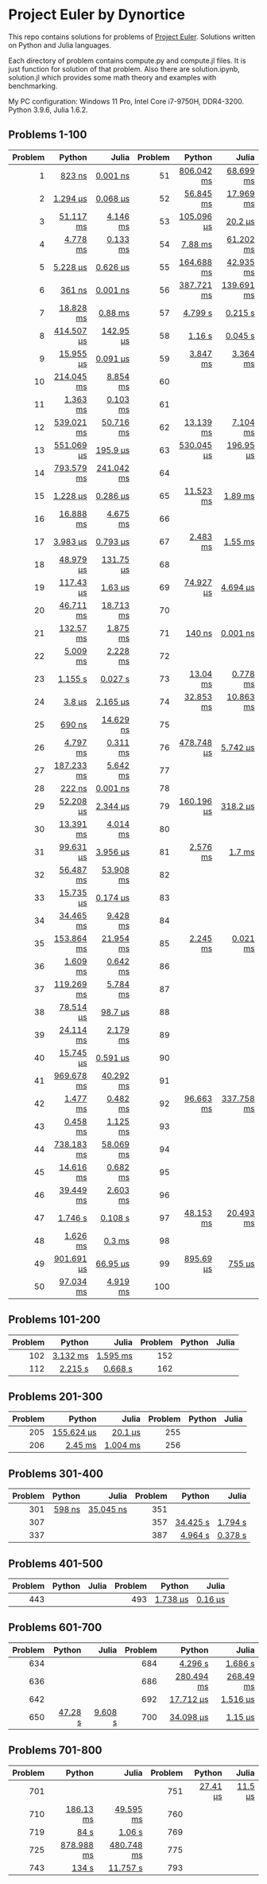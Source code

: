 # Project Euler by Dynortice

This repo contains solutions for problems of [Project Euler](https://projecteuler.net/).
Solutions written on Python and Julia languages.

Each directory of problem contains compute.py and compute.jl files. It is just function for solution of that problem. Also there are solution.ipynb, solution.jl which provides some math theory and examples with benchmarking.

My PC configuration: Windows 11 Pro, Intel Core i7-9750H, DDR4-3200. Python 3.9.6, Julia 1.6.2.

## Problems 1-100
Problem | Python | Julia | Problem | Python | Julia
-: | -: | -: | -: | -: | -:
1 | [823 ns](https://github.com/Dynortice/Project-Euler/blob/master/problems/0001/solution.ipynb) | [0.001 ns](https://github.com/Dynortice/Project-Euler/blob/master/problems/0001/solution.jl) | 51 | [806.042 ms](https://github.com/Dynortice/Project-Euler/blob/master/problems/0051/solution.ipynb) | [68.699 ms](https://github.com/Dynortice/Project-Euler/blob/master/problems/0051/solution.jl)
2 | [1.294 µs](https://github.com/Dynortice/Project-Euler/blob/master/problems/0002/solution.ipynb) | [0.068 µs](https://github.com/Dynortice/Project-Euler/blob/master/problems/0002/solution.jl) | 52 | [56.845 ms](https://github.com/Dynortice/Project-Euler/blob/master/problems/0052/solution.ipynb) | [17.969 ms](https://github.com/Dynortice/Project-Euler/blob/master/problems/0052/solution.jl)
3 | [51.117 ms](https://github.com/Dynortice/Project-Euler/blob/master/problems/0003/solution.ipynb) | [4.146 ms](https://github.com/Dynortice/Project-Euler/blob/master/problems/0003/solution.jl) | 53 | [105.096 µs](https://github.com/Dynortice/Project-Euler/blob/master/problems/0053/solution.ipynb) | [20.2 µs](https://github.com/Dynortice/Project-Euler/blob/master/problems/0053/solution.jl)
4 | [4.778 ms](https://github.com/Dynortice/Project-Euler/blob/master/problems/0004/solution.ipynb) | [0.133 ms](https://github.com/Dynortice/Project-Euler/blob/master/problems/0004/solution.jl) | 54 | [7.88 ms](https://github.com/Dynortice/Project-Euler/blob/master/problems/0054/solution.ipynb) | [61.202 ms](https://github.com/Dynortice/Project-Euler/blob/master/problems/0054/solution.jl)
5 | [5.228 µs](https://github.com/Dynortice/Project-Euler/blob/master/problems/0005/solution.ipynb) | [0.626 µs](https://github.com/Dynortice/Project-Euler/blob/master/problems/0005/solution.jl) | 55 | [164.688 ms](https://github.com/Dynortice/Project-Euler/blob/master/problems/0055/solution.ipynb) | [42.935 ms](https://github.com/Dynortice/Project-Euler/blob/master/problems/0055/solution.jl) 
6 | [361 ns](https://github.com/Dynortice/Project-Euler/blob/master/problems/0006/solution.ipynb) | [0.001 ns](https://github.com/Dynortice/Project-Euler/blob/master/problems/0006/solution.jl) | 56 | [387.721 ms](https://github.com/Dynortice/Project-Euler/blob/master/problems/0056/solution.ipynb) | [139.691 ms](https://github.com/Dynortice/Project-Euler/blob/master/problems/0056/solution.jl)
7 | [18.828 ms](https://github.com/Dynortice/Project-Euler/blob/master/problems/0007/solution.ipynb) | [0.88 ms](https://github.com/Dynortice/Project-Euler/blob/master/problems/0007/solution.jl) | 57 | [4.799 s](https://github.com/Dynortice/Project-Euler/blob/master/problems/0057/solution.ipynb) | [0.215 s](https://github.com/Dynortice/Project-Euler/blob/master/problems/0057/solution.jl)
8 | [414.507 µs](https://github.com/Dynortice/Project-Euler/blob/master/problems/0008/solution.ipynb) | [142.95 µs](https://github.com/Dynortice/Project-Euler/blob/master/problems/0008/solution.jl) | 58 | [1.16 s](https://github.com/Dynortice/Project-Euler/blob/master/problems/0058/solution.ipynb) | [0.045 s](https://github.com/Dynortice/Project-Euler/blob/master/problems/0058/solution.jl)
9 | [15.955 µs](https://github.com/Dynortice/Project-Euler/blob/master/problems/0009/solution.ipynb) | [0.091 µs](https://github.com/Dynortice/Project-Euler/blob/master/problems/0009/solution.jl) | 59 | [3.847 ms](https://github.com/Dynortice/Project-Euler/blob/master/problems/0059/solution.ipynb) | [3.364 ms](https://github.com/Dynortice/Project-Euler/blob/master/problems/0059/solution.jl)
10 | [214.045 ms](https://github.com/Dynortice/Project-Euler/blob/master/problems/0010/solution.ipynb) | [8.854 ms](https://github.com/Dynortice/Project-Euler/blob/master/problems/0010/solution.jl) | 60 | [](https://github.com/Dynortice/Project-Euler/blob/master/problems/0060/solution.ipynb) | [](https://github.com/Dynortice/Project-Euler/blob/master/problems/0060/solution.jl)
11 | [1.363 ms](https://github.com/Dynortice/Project-Euler/blob/master/problems/0011/solution.ipynb) | [0.103 ms](https://github.com/Dynortice/Project-Euler/blob/master/problems/0011/solution.jl) | 61 | [](https://github.com/Dynortice/Project-Euler/blob/master/problems/0061/solution.ipynb) | [](https://github.com/Dynortice/Project-Euler/blob/master/problems/0061/solution.jl)
12 | [539.021 ms](https://github.com/Dynortice/Project-Euler/blob/master/problems/0012/solution.ipynb) | [50.716 ms](https://github.com/Dynortice/Project-Euler/blob/master/problems/0012/solution.jl) | 62 | [13.139 ms](https://github.com/Dynortice/Project-Euler/blob/master/problems/0062/solution.ipynb) | [7.104 ms](https://github.com/Dynortice/Project-Euler/blob/master/problems/0062/solution.jl)
13 | [551.069 µs](https://github.com/Dynortice/Project-Euler/blob/master/problems/0013/solution.ipynb) | [195.9 µs](https://github.com/Dynortice/Project-Euler/blob/master/problems/0013/solution.jl) | 63 | [530.045 µs](https://github.com/Dynortice/Project-Euler/blob/master/problems/0063/solution.ipynb) | [196.95 µs](https://github.com/Dynortice/Project-Euler/blob/master/problems/0063/solution.jl)
14 | [793.579 ms](https://github.com/Dynortice/Project-Euler/blob/master/problems/0014/solution.ipynb) | [241.042 ms](https://github.com/Dynortice/Project-Euler/blob/master/problems/0014/solution.jl) | 64 | [](https://github.com/Dynortice/Project-Euler/blob/master/problems/0064/solution.ipynb) | [](https://github.com/Dynortice/Project-Euler/blob/master/problems/0064/solution.jl)
15 | [1.228 µs](https://github.com/Dynortice/Project-Euler/blob/master/problems/0015/solution.ipynb) | [0.286 µs](https://github.com/Dynortice/Project-Euler/blob/master/problems/0015/solution.jl) | 65 | [11.523 ms](https://github.com/Dynortice/Project-Euler/blob/master/problems/0065/solution.ipynb) | [1.89 ms](https://github.com/Dynortice/Project-Euler/blob/master/problems/0065/solution.jl)
16 | [16.888 ms](https://github.com/Dynortice/Project-Euler/blob/master/problems/0016/solution.ipynb) | [4.675 ms](https://github.com/Dynortice/Project-Euler/blob/master/problems/0016/solution.jl) | 66 | [](https://github.com/Dynortice/Project-Euler/blob/master/problems/0066/solution.ipynb) | [](https://github.com/Dynortice/Project-Euler/blob/master/problems/0066/solution.jl)
17 | [3.983 µs](https://github.com/Dynortice/Project-Euler/blob/master/problems/0017/solution.ipynb) | [0.793 µs](https://github.com/Dynortice/Project-Euler/blob/master/problems/0017/solution.jl) | 67 | [2.483 ms](https://github.com/Dynortice/Project-Euler/blob/master/problems/0067/solution.ipynb) | [1.55 ms](https://github.com/Dynortice/Project-Euler/blob/master/problems/0067/solution.jl)
18 | [48.979 µs](https://github.com/Dynortice/Project-Euler/blob/master/problems/0018/solution.ipynb) | [131.75 µs](https://github.com/Dynortice/Project-Euler/blob/master/problems/0018/solution.jl) | 68 | [](https://github.com/Dynortice/Project-Euler/blob/master/problems/0068/solution.ipynb) | [](https://github.com/Dynortice/Project-Euler/blob/master/problems/0068/solution.jl)
19 | [117.43 µs](https://github.com/Dynortice/Project-Euler/blob/master/problems/0019/solution.ipynb) | [1.63 µs](https://github.com/Dynortice/Project-Euler/blob/master/problems/0019/solution.jl) | 69 | [74.927 µs](https://github.com/Dynortice/Project-Euler/blob/master/problems/0069/solution.ipynb) | [4.694 µs](https://github.com/Dynortice/Project-Euler/blob/master/problems/0069/solution.jl)
20 | [46.711 ms](https://github.com/Dynortice/Project-Euler/blob/master/problems/0020/solution.ipynb) | [18.713 ms](https://github.com/Dynortice/Project-Euler/blob/master/problems/0020/solution.jl) | 70 | [](https://github.com/Dynortice/Project-Euler/blob/master/problems/0070/solution.ipynb) | [](https://github.com/Dynortice/Project-Euler/blob/master/problems/0070/solution.jl)
21 | [132.57 ms](https://github.com/Dynortice/Project-Euler/blob/master/problems/0021/solution.ipynb) | [1.875 ms](https://github.com/Dynortice/Project-Euler/blob/master/problems/0021/solution.jl) | 71 | [140 ns](https://github.com/Dynortice/Project-Euler/blob/master/problems/0071/solution.ipynb) | [0.001 ns](https://github.com/Dynortice/Project-Euler/blob/master/problems/0071/solution.jl)
22 | [5.009 ms](https://github.com/Dynortice/Project-Euler/blob/master/problems/0022/solution.ipynb) | [2.228 ms](https://github.com/Dynortice/Project-Euler/blob/master/problems/0022/solution.jl) | 72 | [](https://github.com/Dynortice/Project-Euler/blob/master/problems/0072/solution.ipynb) | [](https://github.com/Dynortice/Project-Euler/blob/master/problems/0072/solution.jl)
23 | [1.155 s](https://github.com/Dynortice/Project-Euler/blob/master/problems/0023/solution.ipynb) | [0.027 s](https://github.com/Dynortice/Project-Euler/blob/master/problems/0023/solution.jl) | 73 | [13.04 ms](https://github.com/Dynortice/Project-Euler/blob/master/problems/0073/solution.ipynb) | [0.778 ms](https://github.com/Dynortice/Project-Euler/blob/master/problems/0073/solution.jl)
24 | [3.8 µs](https://github.com/Dynortice/Project-Euler/blob/master/problems/0024/solution.ipynb) | [2.165 µs](https://github.com/Dynortice/Project-Euler/blob/master/problems/0024/solution.jl) | 74 | [32.853 ms](https://github.com/Dynortice/Project-Euler/blob/master/problems/0074/solution.ipynb) | [10.863 ms](https://github.com/Dynortice/Project-Euler/blob/master/problems/0074/solution.jl)
25 | [690 ns](https://github.com/Dynortice/Project-Euler/blob/master/problems/0025/solution.ipynb) | [14.629 ns](https://github.com/Dynortice/Project-Euler/blob/master/problems/0025/solution.jl) | 75 | [](https://github.com/Dynortice/Project-Euler/blob/master/problems/0075/solution.ipynb) | [](https://github.com/Dynortice/Project-Euler/blob/master/problems/0075/solution.jl)
26 | [4.797 ms](https://github.com/Dynortice/Project-Euler/blob/master/problems/0026/solution.ipynb) | [0.311 ms](https://github.com/Dynortice/Project-Euler/blob/master/problems/0026/solution.jl) | 76 | [478.748 µs](https://github.com/Dynortice/Project-Euler/blob/master/problems/0076/solution.ipynb) | [5.742 µs](https://github.com/Dynortice/Project-Euler/blob/master/problems/0076/solution.jl)
27 | [187.233 ms](https://github.com/Dynortice/Project-Euler/blob/master/problems/0027/solution.ipynb) | [5.642 ms](https://github.com/Dynortice/Project-Euler/blob/master/problems/0027/solution.jl) | 77 | [](https://github.com/Dynortice/Project-Euler/blob/master/problems/0077/solution.ipynb) | [](https://github.com/Dynortice/Project-Euler/blob/master/problems/0077/solution.jl)
28 | [222 ns](https://github.com/Dynortice/Project-Euler/blob/master/problems/0028/solution.ipynb) | [0.001 ns](https://github.com/Dynortice/Project-Euler/blob/master/problems/0028/solution.jl) | 78 | [](https://github.com/Dynortice/Project-Euler/blob/master/problems/0078/solution.ipynb) | [](https://github.com/Dynortice/Project-Euler/blob/master/problems/0078/solution.jl)
29 | [52.208 µs](https://github.com/Dynortice/Project-Euler/blob/master/problems/0029/solution.ipynb) | [2.344 µs](https://github.com/Dynortice/Project-Euler/blob/master/problems/0029/solution.jl) | 79 | [160.196 µs](https://github.com/Dynortice/Project-Euler/blob/master/problems/0079/solution.ipynb) | [318.2 µs](https://github.com/Dynortice/Project-Euler/blob/master/problems/0079/solution.jl)
30 | [13.391 ms](https://github.com/Dynortice/Project-Euler/blob/master/problems/0030/solution.ipynb) | [4.014 ms](https://github.com/Dynortice/Project-Euler/blob/master/problems/0030/solution.jl) | 80 | [](https://github.com/Dynortice/Project-Euler/blob/master/problems/0080/solution.ipynb) | [](https://github.com/Dynortice/Project-Euler/blob/master/problems/0080/solution.jl)
31 | [99.631 µs](https://github.com/Dynortice/Project-Euler/blob/master/problems/0031/solution.ipynb) | [3.956 µs](https://github.com/Dynortice/Project-Euler/blob/master/problems/0031/solution.jl) | 81 | [2.576 ms](https://github.com/Dynortice/Project-Euler/blob/master/problems/0081/solution.ipynb) | [1.7 ms](https://github.com/Dynortice/Project-Euler/blob/master/problems/0081/solution.jl)
32 | [56.487 ms](https://github.com/Dynortice/Project-Euler/blob/master/problems/0032/solution.ipynb) | [53.908 ms](https://github.com/Dynortice/Project-Euler/blob/master/problems/0032/solution.jl) | 82 | [](https://github.com/Dynortice/Project-Euler/blob/master/problems/0082/solution.ipynb) | [](https://github.com/Dynortice/Project-Euler/blob/master/problems/0082/solution.jl)
33 | [15.735 µs](https://github.com/Dynortice/Project-Euler/blob/master/problems/0033/solution.ipynb) | [0.174 µs](https://github.com/Dynortice/Project-Euler/blob/master/problems/0033/solution.jl) | 83 | [](https://github.com/Dynortice/Project-Euler/blob/master/problems/0083/solution.ipynb) | [](https://github.com/Dynortice/Project-Euler/blob/master/problems/0083/solution.jl)
34 | [34.465 ms](https://github.com/Dynortice/Project-Euler/blob/master/problems/0034/solution.ipynb) | [9.428 ms](https://github.com/Dynortice/Project-Euler/blob/master/problems/0034/solution.jl) | 84 | [](https://github.com/Dynortice/Project-Euler/blob/master/problems/0084/solution.ipynb) | [](https://github.com/Dynortice/Project-Euler/blob/master/problems/0084/solution.jl)
35 | [153.864 ms](https://github.com/Dynortice/Project-Euler/blob/master/problems/0035/solution.ipynb) | [21.954 ms](https://github.com/Dynortice/Project-Euler/blob/master/problems/0035/solution.jl) | 85 | [2.245 ms](https://github.com/Dynortice/Project-Euler/blob/master/problems/0085/solution.ipynb) | [0.021 ms](https://github.com/Dynortice/Project-Euler/blob/master/problems/0085/solution.jl)
36 | [1.609 ms](https://github.com/Dynortice/Project-Euler/blob/master/problems/0036/solution.ipynb) | [0.642 ms](https://github.com/Dynortice/Project-Euler/blob/master/problems/0036/solution.jl) | 86 | [](https://github.com/Dynortice/Project-Euler/blob/master/problems/0086/solution.ipynb) | [](https://github.com/Dynortice/Project-Euler/blob/master/problems/0086/solution.jl)
37 | [119.269 ms](https://github.com/Dynortice/Project-Euler/blob/master/problems/0037/solution.ipynb) | [5.784 ms](https://github.com/Dynortice/Project-Euler/blob/master/problems/0037/solution.jl) | 87 | [](https://github.com/Dynortice/Project-Euler/blob/master/problems/0087/solution.ipynb) | [](https://github.com/Dynortice/Project-Euler/blob/master/problems/0087/solution.jl)
38 | [78.514 µs](https://github.com/Dynortice/Project-Euler/blob/master/problems/0038/solution.ipynb) | [98.7 µs](https://github.com/Dynortice/Project-Euler/blob/master/problems/0038/solution.jl) | 88 | [](https://github.com/Dynortice/Project-Euler/blob/master/problems/0088/solution.ipynb) | [](https://github.com/Dynortice/Project-Euler/blob/master/problems/0088/solution.jl)
39 | [24.114 ms](https://github.com/Dynortice/Project-Euler/blob/master/problems/0039/solution.ipynb) | [2.179 ms](https://github.com/Dynortice/Project-Euler/blob/master/problems/0039/solution.jl) | 89 | [](https://github.com/Dynortice/Project-Euler/blob/master/problems/0089/solution.ipynb) | [](https://github.com/Dynortice/Project-Euler/blob/master/problems/0089/solution.jl)
40 | [15.745 µs](https://github.com/Dynortice/Project-Euler/blob/master/problems/0040/solution.ipynb) | [0.591 µs](https://github.com/Dynortice/Project-Euler/blob/master/problems/0040/solution.jl) | 90 | [](https://github.com/Dynortice/Project-Euler/blob/master/problems/0090/solution.ipynb) | [](https://github.com/Dynortice/Project-Euler/blob/master/problems/0090/solution.jl)
41 | [969.678 ms](https://github.com/Dynortice/Project-Euler/blob/master/problems/0041/solution.ipynb) | [40.292 ms](https://github.com/Dynortice/Project-Euler/blob/master/problems/0041/solution.jl) | 91 | [](https://github.com/Dynortice/Project-Euler/blob/master/problems/0091/solution.ipynb) | [](https://github.com/Dynortice/Project-Euler/blob/master/problems/0091/solution.jl) 
42 | [1.477 ms](https://github.com/Dynortice/Project-Euler/blob/master/problems/0042/solution.ipynb) | [0.482 ms](https://github.com/Dynortice/Project-Euler/blob/master/problems/0042/solution.jl) | 92 | [96.663 ms](https://github.com/Dynortice/Project-Euler/blob/master/problems/0092/solution.ipynb) | [337.758 ms](https://github.com/Dynortice/Project-Euler/blob/master/problems/0092/solution.jl)
43 | [0.458 ms](https://github.com/Dynortice/Project-Euler/blob/master/problems/0043/solution.ipynb) | [1.125 ms](https://github.com/Dynortice/Project-Euler/blob/master/problems/0043/solution.jl) | 93 | [](https://github.com/Dynortice/Project-Euler/blob/master/problems/0093/solution.ipynb) | [](https://github.com/Dynortice/Project-Euler/blob/master/problems/0093/solution.jl)
44 | [738.183 ms](https://github.com/Dynortice/Project-Euler/blob/master/problems/0044/solution.ipynb) | [58.069 ms](https://github.com/Dynortice/Project-Euler/blob/master/problems/0044/solution.jl) | 94 | [](https://github.com/Dynortice/Project-Euler/blob/master/problems/0094/solution.ipynb) | [](https://github.com/Dynortice/Project-Euler/blob/master/problems/0094/solution.jl)
45 | [14.616 ms](https://github.com/Dynortice/Project-Euler/blob/master/problems/0045/solution.ipynb) | [0.682 ms](https://github.com/Dynortice/Project-Euler/blob/master/problems/0045/solution.jl) | 95 | [](https://github.com/Dynortice/Project-Euler/blob/master/problems/0095/solution.ipynb) | [](https://github.com/Dynortice/Project-Euler/blob/master/problems/0095/solution.jl)
46 | [39.449 ms](https://github.com/Dynortice/Project-Euler/blob/master/problems/0046/solution.ipynb) | [2.603 ms](https://github.com/Dynortice/Project-Euler/blob/master/problems/0046/solution.jl) | 96 | [](https://github.com/Dynortice/Project-Euler/blob/master/problems/0096/solution.ipynb) | [](https://github.com/Dynortice/Project-Euler/blob/master/problems/0096/solution.jl)
47 | [1.746 s](https://github.com/Dynortice/Project-Euler/blob/master/problems/0047/solution.ipynb) | [0.108 s](https://github.com/Dynortice/Project-Euler/blob/master/problems/0047/solution.jl) | 97 | [48.153 ms](https://github.com/Dynortice/Project-Euler/blob/master/problems/0097/solution.ipynb) | [20.493 ms](https://github.com/Dynortice/Project-Euler/blob/master/problems/0097/solution.jl)
48 | [1.626 ms](https://github.com/Dynortice/Project-Euler/blob/master/problems/0048/solution.ipynb) | [0.3 ms](https://github.com/Dynortice/Project-Euler/blob/master/problems/0048/solution.jl) | 98 | [](https://github.com/Dynortice/Project-Euler/blob/master/problems/0098/solution.ipynb) | [](https://github.com/Dynortice/Project-Euler/blob/master/problems/0098/solution.jl)
49 | [901.691 µs](https://github.com/Dynortice/Project-Euler/blob/master/problems/0049/solution.ipynb) | [66.95 µs](https://github.com/Dynortice/Project-Euler/blob/master/problems/0049/solution.jl) | 99 | [895.69 µs](https://github.com/Dynortice/Project-Euler/blob/master/problems/0099/solution.ipynb) | [755 µs](https://github.com/Dynortice/Project-Euler/blob/master/problems/0099/solution.jl)
50 | [97.034 ms](https://github.com/Dynortice/Project-Euler/blob/master/problems/0050/solution.ipynb) | [4.919 ms](https://github.com/Dynortice/Project-Euler/blob/master/problems/0050/solution.jl) | 100 | [](https://github.com/Dynortice/Project-Euler/blob/master/problems/0100/solution.ipynb) | [](https://github.com/Dynortice/Project-Euler/blob/master/problems/0100/solution.jl)

## Problems 101-200
Problem | Python | Julia | Problem | Python | Julia
-: | -: | -: | -: | -: | -:
102 | [3.132 ms](https://github.com/Dynortice/Project-Euler/blob/master/problems/0102/solution.ipynb) | [1.595 ms](https://github.com/Dynortice/Project-Euler/blob/master/problems/0102/solution.jl) | 152 | [](https://github.com/Dynortice/Project-Euler/blob/master/problems/0152/solution.ipynb) | [](https://github.com/Dynortice/Project-Euler/blob/master/problems/0152/solution.jl)
112 | [2.215 s](https://github.com/Dynortice/Project-Euler/blob/master/problems/0112/solution.ipynb) | [0.668 s](https://github.com/Dynortice/Project-Euler/blob/master/problems/0112/solution.jl) | 162 | [](https://github.com/Dynortice/Project-Euler/blob/master/problems/0162/solution.ipynb) | [](https://github.com/Dynortice/Project-Euler/blob/master/problems/0162/solution.jl)

## Problems 201-300
Problem | Python | Julia | Problem | Python | Julia
-: | -: | -: | -: | -: | -:
205 | [155.624 µs](https://github.com/Dynortice/Project-Euler/blob/master/problems/0205/solution.ipynb) | [20.1 µs](https://github.com/Dynortice/Project-Euler/blob/master/problems/0205/solution.jl) | 255 | [](https://github.com/Dynortice/Project-Euler/blob/master/problems/0255/solution.ipynb) | [](https://github.com/Dynortice/Project-Euler/blob/master/problems/0255/solution.jl)
206 | [2.45 ms](https://github.com/Dynortice/Project-Euler/blob/master/problems/0206/solution.ipynb) | [1.004 ms](https://github.com/Dynortice/Project-Euler/blob/master/problems/0206/solution.jl) | 256 | [](https://github.com/Dynortice/Project-Euler/blob/master/problems/0256/solution.ipynb) | [](https://github.com/Dynortice/Project-Euler/blob/master/problems/0256/solution.jl)

## Problems 301-400
Problem | Python | Julia | Problem | Python | Julia
-: | -: | -: | -: | -: | -:
301 | [598 ns](https://github.com/Dynortice/Project-Euler/blob/master/problems/0301/solution.ipynb) | [35.045 ns](https://github.com/Dynortice/Project-Euler/blob/master/problems/0301/solution.jl) | 351 | [](https://github.com/Dynortice/Project-Euler/blob/master/problems/0351/solution.ipynb) | [](https://github.com/Dynortice/Project-Euler/blob/master/problems/0351/solution.jl)
307 | [](https://github.com/Dynortice/Project-Euler/blob/master/problems/0307/solution.ipynb) | [](https://github.com/Dynortice/Project-Euler/blob/master/problems/0307/solution.jl) | 357 | [34.425 s](https://github.com/Dynortice/Project-Euler/blob/master/problems/0357/solution.ipynb) | [1.794 s](https://github.com/Dynortice/Project-Euler/blob/master/problems/0357/solution.jl)
337 | [](https://github.com/Dynortice/Project-Euler/blob/master/problems/0337/solution.ipynb) | [](https://github.com/Dynortice/Project-Euler/blob/master/problems/0337/solution.jl) | 387 | [4.964 s](https://github.com/Dynortice/Project-Euler/blob/master/problems/0387/solution.ipynb) | [0.378 s](https://github.com/Dynortice/Project-Euler/blob/master/problems/0387/solution.jl)

## Problems 401-500
Problem | Python | Julia | Problem | Python | Julia
-: | -: | -: | -: | -: | -:
443 | [](https://github.com/Dynortice/Project-Euler/blob/master/problems/0443/solution.ipynb) | [](https://github.com/Dynortice/Project-Euler/blob/master/problems/0443/solution.jl) | 493 | [1.738 µs](https://github.com/Dynortice/Project-Euler/blob/master/problems/0493/solution.ipynb) | [0.16 µs](https://github.com/Dynortice/Project-Euler/blob/master/problems/0493/solution.jl)

## Problems 601-700
Problem | Python | Julia | Problem | Python | Julia
-: | -: | -: | -: | -: | -:
634 | [](https://github.com/Dynortice/Project-Euler/blob/master/problems/0634/solution.ipynb) | [](https://github.com/Dynortice/Project-Euler/blob/master/problems/0634/solution.jl) | 684 | [4.296 s](https://github.com/Dynortice/Project-Euler/blob/master/problems/0684/solution.ipynb) | [1.686 s](https://github.com/Dynortice/Project-Euler/blob/master/problems/0684/solution.jl)
636 | [](https://github.com/Dynortice/Project-Euler/blob/master/problems/0636/solution.ipynb) | [](https://github.com/Dynortice/Project-Euler/blob/master/problems/0636/solution.jl) | 686 | [280.494 ms](https://github.com/Dynortice/Project-Euler/blob/master/problems/0686/solution.ipynb) | [268.49 ms](https://github.com/Dynortice/Project-Euler/blob/master/problems/0686/solution.jl)
642 | [](https://github.com/Dynortice/Project-Euler/blob/master/problems/0642/solution.ipynb) | [](https://github.com/Dynortice/Project-Euler/blob/master/problems/0642/solution.jl) | 692 | [17.712 µs](https://github.com/Dynortice/Project-Euler/blob/master/problems/0692/solution.ipynb) | [1.516 µs](https://github.com/Dynortice/Project-Euler/blob/master/problems/0692/solution.jl)
650 | [47.28 s](https://github.com/Dynortice/Project-Euler/blob/master/problems/0650/solution.ipynb) | [9.608 s](https://github.com/Dynortice/Project-Euler/blob/master/problems/0650/solution.jl) | 700 | [34.098 µs](https://github.com/Dynortice/Project-Euler/blob/master/problems/0700/solution.ipynb) | [1.15 µs](https://github.com/Dynortice/Project-Euler/blob/master/problems/0700/solution.jl)

## Problems 701-800
Problem | Python | Julia | Problem | Python | Julia
-: | -: | -: | -: | -: | -:
701 | [](https://github.com/Dynortice/Project-Euler/blob/master/problems/0701/solution.ipynb) | [](https://github.com/Dynortice/Project-Euler/blob/master/problems/0701/solution.jl) | 751 | [27.41 µs](https://github.com/Dynortice/Project-Euler/blob/master/problems/0751/solution.ipynb) | [11.5 µs](https://github.com/Dynortice/Project-Euler/blob/master/problems/0751/solution.jl)
710 | [186.13 ms](https://github.com/Dynortice/Project-Euler/blob/master/problems/0710/solution.ipynb) | [49.595 ms](https://github.com/Dynortice/Project-Euler/blob/master/problems/0710/solution.jl) | 760 | [](https://github.com/Dynortice/Project-Euler/blob/master/problems/0760/solution.ipynb) | [](https://github.com/Dynortice/Project-Euler/blob/master/problems/0760/solution.jl)
719 | [84 s](https://github.com/Dynortice/Project-Euler/blob/master/problems/0719/solution.ipynb) | [1.06 s](https://github.com/Dynortice/Project-Euler/blob/master/problems/0719/solution.jl) | 769 | [](https://github.com/Dynortice/Project-Euler/blob/master/problems/0769/solution.ipynb) | [](https://github.com/Dynortice/Project-Euler/blob/master/problems/0769/solution.jl)
725 | [878.988 ms](https://github.com/Dynortice/Project-Euler/blob/master/problems/0725/solution.ipynb) | [480.748 ms](https://github.com/Dynortice/Project-Euler/blob/master/problems/0725/solution.jl) | 775 | [](https://github.com/Dynortice/Project-Euler/blob/master/problems/0775/solution.ipynb) | [](https://github.com/Dynortice/Project-Euler/blob/master/problems/0775/solution.jl)
743 | [134 s](https://github.com/Dynortice/Project-Euler/blob/master/problems/0743/solution.ipynb) | [11.757 s](https://github.com/Dynortice/Project-Euler/blob/master/problems/0743/solution.jl) | 793 | [](https://github.com/Dynortice/Project-Euler/blob/master/problems/0793/solution.ipynb) | [](https://github.com/Dynortice/Project-Euler/blob/master/problems/0793/solution.jl)